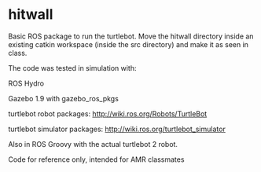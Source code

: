 hitwall
=====================

Basic ROS package to run the turtlebot. Move the hitwall directory inside an existing catkin workspace (inside the src directory) and make it as seen in class. 

The code was tested in simulation with:


ROS Hydro

Gazebo 1.9 with gazebo_ros_pkgs

turtlebot robot packages: http://wiki.ros.org/Robots/TurtleBot

turtlebot simulator packages: http://wiki.ros.org/turtlebot_simulator


Also in ROS Groovy with the actual turtlebot 2 robot.

Code for reference only, intended for AMR classmates
